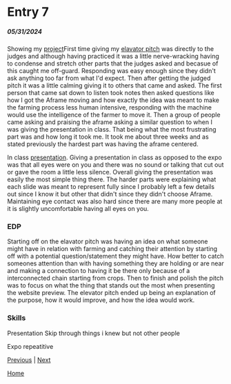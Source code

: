 # Entry 7
##### 05/31/2024

Showing my [project](https://richardp6889.github.io/sep10-freedom-project/)First time giving my [elavator pitch](https://docs.google.com/document/d/1Zaxr3ogPaHueXDmrx4lWxrQ2BgMv1jH6odsFRqtmP-s/edit) was directly to the judges and although having practiced it was a little nerve-wracking having to condense and stretch other parts that the judges asked and becasue of this caught me off-guard. Responding was easy enough since they didn't ask anything too far from what I'd expect. Then after getting the judged pitch it was a little calming giving it to others that came and asked. The first person that came sat down to listen took notes then asked questions like how I got the Aframe moving and how exactly the idea was meant to make the farming process less human intensive, responding with the machine would use the intelligence of the farmer to move it. Then a group of people came asking and praising the aframe asking a similar question to when I was giving the presentation in class. That being what the most frustrating part was and how long it took me. It took me about three weeks and as stated previously the hardest part was having the aframe centered.

In class [presentation](https://docs.google.com/presentation/d/1viZj88XDUAF1XYDbC5ChYVQ6-134bgUrqt_BYZt2c0o/edit#slide=id.p). Giving a presentation in class as opposed to the expo was that all eyes were on you and there was no sound or talking that cut out or gave the room a little less silence. Overall giving the presentation was easily the most simple thing there. The harder parts were explaining what each slide was meant to represent fully since I probably left a few details out since I know it but other that didn't since they didn't choose Aframe. Maintaining eye contact was also hard since there are many more people at it is slightly uncomfortable having all eyes on you.

### EDP
Starting off on the elavator pitch was having an idea on what someone might have in relation with farming and catching their attention by starting off with a potential question/statement they might have. How better to catch someones attention than with having something they are holding or are near and making a connection to having it be there only because of a interconnected chain starting from crops. Then to finish and polish the pitch was to focus on what the thing that stands out the most when presenting the website preview. The elevator pitch ended up being an explanation of the purpose, how it would improve, and how the idea would work.

### Skills 

Presentation
Skip through things i knew but not other people

Expo
repeatitive

[Previous](entry06.md) | [Next](entry08.md)

[Home](../README.md)
